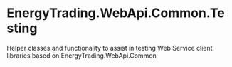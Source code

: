 # EnergyTrading.WebApi.Common.Testing
Helper classes and functionality to assist in testing Web Service client libraries based on EnergyTrading.WebApi.Common

